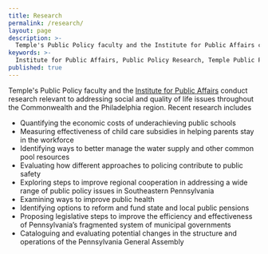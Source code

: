 ```yaml
---
title: Research
permalink: /research/
layout: page
description: >-
  Temple's Public Policy faculty and the Institute for Public Affairs conduct research relevant to addressing social and quality of life issues.
keywords: >-
  Institute for Public Affairs, Public Policy Research, Temple Public Policy, Temple Political Science faculty
published: true
---
```

Temple's Public Policy faculty and the [Institute for Public Affairs](http://www.cla.temple.edu/ipa/) conduct research relevant to addressing social and quality of life issues throughout the Commonwealth and the Philadelphia region. Recent research includes

- Quantifying the economic costs of underachieving public schools
- Measuring effectiveness of child care subsidies in helping parents stay in the workforce
- Identifying ways to better manage the water supply and other common pool resources
- Evaluating how different approaches to policing contribute to public safety
- Exploring steps to improve regional cooperation in addressing a wide range of public policy issues in Southeastern Pennsylvania
- Examining ways to improve public health
- Identifying options to reform and fund state and local public pensions
- Proposing legislative steps to improve the efficiency and effectiveness of Pennsylvania’s fragmented system of municipal governments
- Cataloguing and evaluating potential changes in the structure and operations of the Pennsylvania General Assembly
